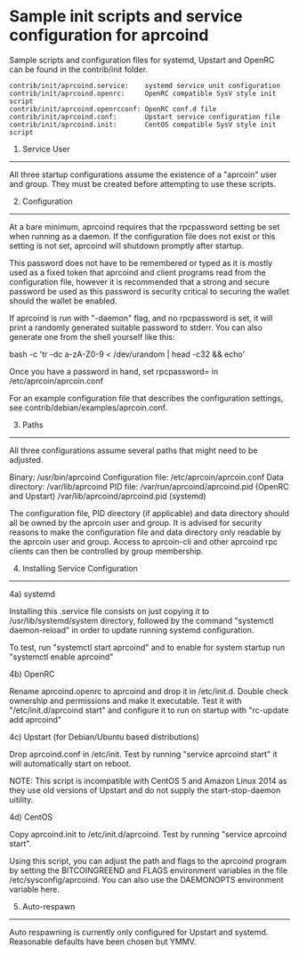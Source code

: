 Sample init scripts and service configuration for aprcoind
==========================================================

Sample scripts and configuration files for systemd, Upstart and OpenRC
can be found in the contrib/init folder.

    contrib/init/aprcoind.service:    systemd service unit configuration
    contrib/init/aprcoind.openrc:     OpenRC compatible SysV style init script
    contrib/init/aprcoind.openrcconf: OpenRC conf.d file
    contrib/init/aprcoind.conf:       Upstart service configuration file
    contrib/init/aprcoind.init:       CentOS compatible SysV style init script

1. Service User
---------------------------------

All three startup configurations assume the existence of a "aprcoin" user
and group.  They must be created before attempting to use these scripts.

2. Configuration
---------------------------------

At a bare minimum, aprcoind requires that the rpcpassword setting be set
when running as a daemon.  If the configuration file does not exist or this
setting is not set, aprcoind will shutdown promptly after startup.

This password does not have to be remembered or typed as it is mostly used
as a fixed token that aprcoind and client programs read from the configuration
file, however it is recommended that a strong and secure password be used
as this password is security critical to securing the wallet should the
wallet be enabled.

If aprcoind is run with "-daemon" flag, and no rpcpassword is set, it will
print a randomly generated suitable password to stderr.  You can also
generate one from the shell yourself like this:

bash -c 'tr -dc a-zA-Z0-9 < /dev/urandom | head -c32 && echo'

Once you have a password in hand, set rpcpassword= in /etc/aprcoin/aprcoin.conf

For an example configuration file that describes the configuration settings,
see contrib/debian/examples/aprcoin.conf.

3. Paths
---------------------------------

All three configurations assume several paths that might need to be adjusted.

Binary:              /usr/bin/aprcoind
Configuration file:  /etc/aprcoin/aprcoin.conf
Data directory:      /var/lib/aprcoind
PID file:            /var/run/aprcoind/aprcoind.pid (OpenRC and Upstart)
                     /var/lib/aprcoind/aprcoind.pid (systemd)

The configuration file, PID directory (if applicable) and data directory
should all be owned by the aprcoin user and group.  It is advised for security
reasons to make the configuration file and data directory only readable by the
aprcoin user and group.  Access to aprcoin-cli and other aprcoind rpc clients
can then be controlled by group membership.

4. Installing Service Configuration
-----------------------------------

4a) systemd

Installing this .service file consists on just copying it to
/usr/lib/systemd/system directory, followed by the command
"systemctl daemon-reload" in order to update running systemd configuration.

To test, run "systemctl start aprcoind" and to enable for system startup run
"systemctl enable aprcoind"

4b) OpenRC

Rename aprcoind.openrc to aprcoind and drop it in /etc/init.d.  Double
check ownership and permissions and make it executable.  Test it with
"/etc/init.d/aprcoind start" and configure it to run on startup with
"rc-update add aprcoind"

4c) Upstart (for Debian/Ubuntu based distributions)

Drop aprcoind.conf in /etc/init.  Test by running "service aprcoind start"
it will automatically start on reboot.

NOTE: This script is incompatible with CentOS 5 and Amazon Linux 2014 as they
use old versions of Upstart and do not supply the start-stop-daemon uitility.

4d) CentOS

Copy aprcoind.init to /etc/init.d/aprcoind. Test by running "service aprcoind start".

Using this script, you can adjust the path and flags to the aprcoind program by
setting the BITCOINGREEND and FLAGS environment variables in the file
/etc/sysconfig/aprcoind. You can also use the DAEMONOPTS environment variable here.

5. Auto-respawn
-----------------------------------

Auto respawning is currently only configured for Upstart and systemd.
Reasonable defaults have been chosen but YMMV.
